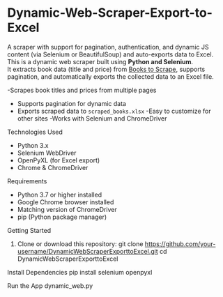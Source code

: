 # Dynamic-Web-Scraper-Export-to-Excel
A scraper with support for pagination, authentication, and dynamic JS content (via Selenium or BeautifulSoup) and auto-exports data to Excel.
This is a dynamic web scraper built using **Python and Selenium**.  
It extracts book data (title and price) from [Books to Scrape](https://books.toscrape.com), supports pagination, and automatically exports the collected data to an Excel file.

-Scrapes book titles and prices from multiple pages
- Supports pagination for dynamic data
- Exports scraped data to `scraped_books.xlsx`
-Easy to customize for other sites
-Works with Selenium and ChromeDriver

Technologies Used

- Python 3.x
- Selenium WebDriver
- OpenPyXL (for Excel export)
- Chrome & ChromeDriver



Requirements

- Python 3.7 or higher installed
- Google Chrome browser installed
- Matching version of ChromeDriver
- pip (Python package manager)

Getting Started

1. Clone or download this repository:
   git clone https://github.com/your-username/DynamicWebScraperExporttoExcel.git
   cd DynamicWebScraperExporttoExcel


Install Dependencies
pip install selenium openpyxl


Run the App
dynamic_web.py
